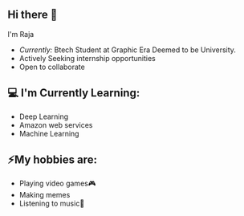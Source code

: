 <h2>Hi there 👋</h2>

I'm Raja

- <i>Currently:</i> Btech Student at Graphic Era Deemed to be University.
- Actively Seeking internship opportunities
- Open to collaborate

<h2>💻 I'm Currently Learning:</h2>

- Deep Learning
- Amazon web services
- Machine Learning

<h2> ⚡My hobbies are:</h2>

- Playing video games🎮
- Making memes
- Listening to music🎵

<!--
**rajakashyap77/rajakashyap77** is a ✨ _special_ ✨ repository because its `README.md` (this file) appears on your GitHub profile.

Here are some ideas to get you started:

- 🔭 I’m currently working on ...
- 🌱 I’m currently learning ...
- 👯 I’m looking to collaborate on ...
- 🤔 I’m looking for help with ...
- 💬 Ask me about ...
- 📫 How to reach me: ...
- 😄 Pronouns: ...
- ⚡ Fun fact: ...
-->
